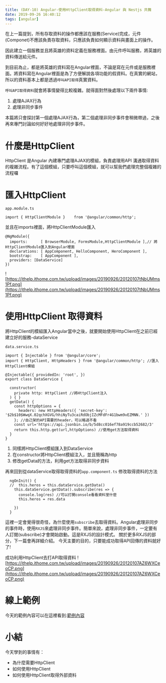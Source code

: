 ```yaml
---
title: (DAY-10) Angular-使用HttpClient取得資料-Angular 與 Nestjs 共舞
date: 2019-09-26 16:40:12
tags: [angular]
---
```

在上一篇提到，所有存取資料的操作都應該在服務(Service)完成，元件(Componet)不應該負責存取資料，只應該負責如何顯示資料與畫面上的操作。


因此建立一個服務並且將英雄的資料定義在服務裡面。由元件呼叫服務，將英雄的資料傳送給元件。


到目前為止，都是將英雄的資料寫在Angular裡面，不論是寫在元件或是服務裡面。將資料寫在Angular裡面是為了方便解說各項功能的假資料。在真實的網站，所以的資料基本上都是透過`呼叫API取得`真實資料。


`呼叫API取得資料`就會將事情變得比較複雜。就得面對然後處理以下兩件事情:
1. 處理AJAX行為
2. 處理非同步事件


本篇將只會探討第一個處理AJAX行為，第二個處理非同步事件會稍微帶過，之後再來專門討論如何好好地處理非同步事件。


# 什麼是HttpClient 
HttpClient 是Angular 內建專門處理AJAX的模組，負責處理用API 溝通取得資料的複雜流程。有了這個模組，只要呼叫這個模組，就可以幫我們處理完整個複雜的流程囉


# 匯入HttpClient 
`app.module.ts`
```
import { HttpClientModule }    from '@angular/common/http';
```

並且在imports裡面，將HttpClientModule匯入
```
@NgModule({
  imports:      [ BrowserModule, FormsModule,HttpClientModule ],// 將HttpClientModule匯入到Angular裡面
  declarations: [ AppComponent, HelloComponent, HeroComponent ],
  bootstrap:    [ AppComponent ],
  providers: [DataService]
})
```

![https://ithelp.ithome.com.tw/upload/images/20190926/20120107tNbUMms1Pf.png](https://ithelp.ithome.com.tw/upload/images/20190926/20120107tNbUMms1Pf.png)
# 使用HttpClient 取得資料
將HttpClient的模組匯入Angular當中之後，就要開始使用HttpClient在之前已經建立好的服務-dataService


`data.service.ts`
```
import { Injectable } from '@angular/core';
import { HttpClient, HttpHeaders } from '@angular/common/http'; //匯入HttpClient模組

@Injectable({ providedIn: 'root', })
export class DataService {

  constructor(
    private http: HttpClient //將HttpClient注入
  ) { }
  getData() {
    const httpOptions = {
      headers: new HttpHeaders({ 'secret-key': '$2b$10$WwqX.02qchXGVG/hhiNyTu3caiRdObjIZcMFdFr4G1bwm9vEZMNN.' })
    }; //自己架的API需要的header，可以略過不看
    const url='https://api.jsonbin.io/b/5d8cc016ef78a919ccb52682/3'
    return this.http.get(url,httpOptions) //使用get方法取得資料
  }
}
```

1. 同樣將HttpClient模組匯入到DataService
2. 在constructor將HttpClient模組注入，並且簡稱為http
3. 修改getData的方法，利用get方法取得非同步資料


再來回到從dataService取得取得資料的`app.component.ts`
修改取得資料的方法
```
  ngOnInit() {
  //  this.heros = this.dataService.getData()
    this.dataService.getData().subscribe(res => {
      console.log(res) //可以打開console看看資料室什麼
      this.heros = res.data
    
    })
  }
```


這裡一定會覺得很奇怪，為什麼使用`subscribe`去取得資料。Angular處理非同步的事件時，使用`RXJS`來處理非同步事件。簡單來說，處理非同步事件，一定要有人訂閱(subscribe)才會開始啟動。這是RXJS的設計模式。
關於更多RXJS的部分，下一篇會再詳細介紹。
今天主要的目的，只要能成功取得API回傳的資料就好了!


成功利用HttpClient去打API取得資料
![https://ithelp.ithome.com.tw/upload/images/20190926/20120107AZ6WXCeoCP.png](https://ithelp.ithome.com.tw/upload/images/20190926/20120107AZ6WXCeoCP.png)

# 線上範例
今天的範例內容可以在這裡看到:[範例內容](https://stackblitz.com/edit/angular-iron-jason-d10?file=src/app/data.service.ts)


# 小結
今天學到的事情有：
* 為什麼需要HttpClient
* 如何使用HttpClient
* 如何使用HttpClient取得外部資料
